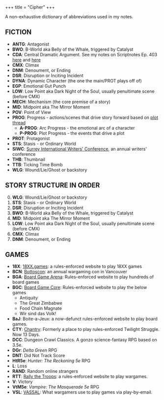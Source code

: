 +++ 
title = "Cipher" 
+++

A non-exhaustive dictionary of abbreviations used in my notes.

## FICTION

* **ANTG**: Antagonist
* **BWO**: B-World aka Belly of the Whale, triggered by Catalyst
* **CDA**: Central Dramatic Argument. See my notes on Scriptnotes Ep. 403 [here](https://journal.jinnzhong.com/scriptnotes-403-craig-mazin/) and [here](https://journal.jinnzhong.com/notes-scriptnotes-403-redux/)
* **CMX**: Climax
* **DNM**: Denoument, or Ending
* **DSR**: Disruption or Inciting Incident
* **DYNA**: Dynamic Character (the one the main/PROT plays off of)
* **EGP**: Emotional Gut Punch
* **LOW**: Low Point aka Dark Night of the Soul, usually penultimate scene (before CMX)
* **MECH**: Mechanism (the core premise of a story)
* **MID**: Midpoint aka The Mirror Moment
* **POV**: Point of View
* **PROG**: Progress - actions/scenes that drive story forward based on [plot thread](https://journal.jinnzhong.com/tags/plot-thread/)
   * **A-PROG**: Arc Progress - the emotional arc of a character
   * **P-PROG**: Plot Progress - the events that drive a plot
* **PROT**: Protagonist
* **STS**: Stasis - or Ordinary World
* **SIWC**: [Surrey International Writers' Conference](https://www.siwc.ca), an annual writers' conference
* **THB**: Thumbnail
* **TTB**: Ticking Time Bomb
* **WLG**: Wound/Lie/Ghost or backstory

## STORY STRUCTURE IN ORDER

0. **WLG**: Wound/Lie/Ghost or backstory
1. **STS**: Stasis - or Ordinary World
2. **DSR**: Disruption or Inciting Incident
3. **BWO**: B-World aka Belly of the Whale, triggered by Catalyst
4. **MID**: Midpoint aka The Mirror Moment
5. **LOW**: Low Point aka Dark Night of the Soul, usually penultimate scene (before CMX)
6. **CMX**: Climax
7. **DNM**: Denoument, or Ending

## GAMES

* **18X**: [18XX.games](https://18xx.games): a rules-enforced website to play 18XX games
* **BCN**: [Bottoscon](https://sites.google.com/site/bottoscon/home): an annual wargaming con in Vancouver  
* **BGA**: [Board Game Arena](http://boardgamearena.com): Rules-enforced website to play hundreds of board games
* **BGC**: [Board Game Core](http://play.boardgamecore.net): Rules-enforced website to play the below games
   * Antiquity
   * The Great Zimbabwe
   * Food Chain Magnate
   * Wir sind das Volk!
* **BaJ**: Boite-a-Jeux: a now-defunct rules-enforced website to play board games.
* **CTY**: [Chantry](https://chantry-games.com): Formerly a place to play rules-enforced Twilight Struggle. Now 13 Days. 
* **DCC**: Dungeon Crawl Classics. A gonzo science-fantasy RPG based on 3.5e.
* **DGr**: _Delta Green_ RPG
* **DNT**: Did Not Track Score
* **HtR5e**: _Hunter: The Reckoning 5e_ RPG
* **L**: Loss
* **RAND**: Random online strangers
* **RTT**: [Rally the Troops](http://rally-the-troops.com): a rules-enforced website to play wargames.
* **V**: Victory
* **VtM5e**: _Vampire: The Masquerade 5e_ RPG
* **VSL**: [VASSAL](https://vassalengine.org): What wargamers use to play games via play-by-email. 

